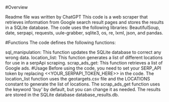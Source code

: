 #Overview

Readme file was written by ChatGPT
This code is a web scraper that retrieves information from Google search result pages and stores the results in a SQLite database. The code uses the following libraries: BeautifulSoup, date, serpapi, requests, uule-grabber, sqlite3, os, re, lxml, json, and pandas.

#Functions
The code defines the following functions:

sql_manipulation: This function updates the SQLite database to correct any wrong data.
location_list: This function generates a list of different locations for use in a serpApi scraping.
scrap_ads_get: This function retrieves a list of Google ads.
#Usage
Before using the code, you need to set your SERP_API token by replacing <<YOUR_SERPAPI_TOKEN_HERE>> in the code. The location_list function uses the geotargets.csv file and the LOCATIONS constant to generate the list of locations. The scrap_ads_get function uses the keyword 'buy' by default, but you can change it as needed. The results are stored in the SQLite database database_results.db.
